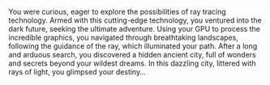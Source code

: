 You were curious, eager to explore the possibilities of ray tracing technology. Armed with this cutting-edge technology, you ventured into the dark future, seeking the ultimate adventure. Using your GPU to process the incredible graphics, you navigated through breathtaking landscapes, following the guidance of the ray, which illuminated your path. After a long and arduous search, you discovered a hidden ancient city, full of wonders and secrets beyond your wildest dreams. In this dazzling city, littered with rays of light, you glimpsed your destiny…
